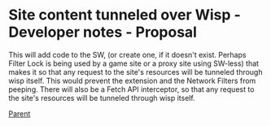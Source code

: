 # Site content tunneled over Wisp - Developer notes - Proposal

This will add code to the SW, (or create one, if it doesn't exist. Perhaps Filter Lock is being used by a game site or a proxy site using SW-less) that makes it so that any request to the site's resources will be tunneled through wisp itself. This would prevent the extension and the Network Filters from peeping. There will also be a Fetch API interceptor, so that any request to the site's resources will be tunneled through wisp itself.

[Parent](../Site%20content%20over%20Wisp)

